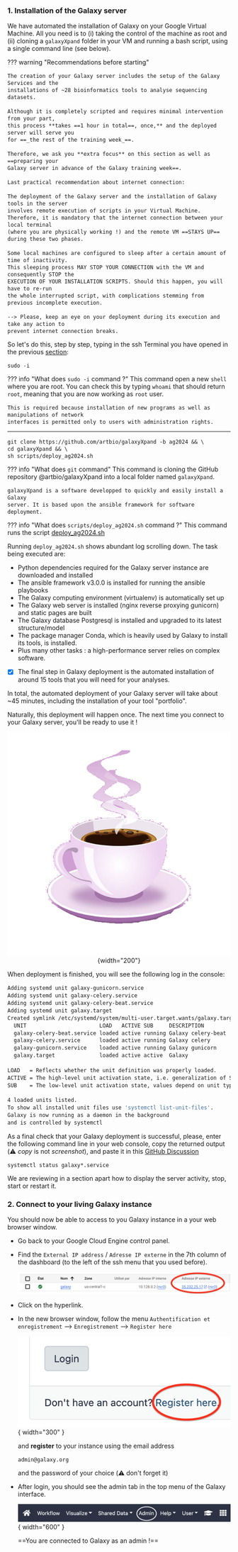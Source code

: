 ### 1. Installation of the Galaxy server

We have automated the installation of Galaxy on your Google Virtual Machine.
All you need is to (i) taking the control of the machine as root and (ii) cloning
a `galaxyXpand` folder in your VM and running a bash script, using a single
command line (see below).

??? warning "Recommendations before starting"
   
    The creation of your Galaxy server includes the setup of the Galaxy Services and the
    installations of ~28 bioinformatics tools to analyse sequencing datasets.
    
    Although it is completely scripted and requires minimal intervention from your part,
    this process **takes ==1 hour in total==, once,** and the deployed server will serve you
    for ==_the rest of the training week_==.
    
    Therefore, we ask you **extra focus** on this section as well as ==preparing your
    Galaxy server in advance of the Galaxy training week==.
    
    Last practical recommendation about internet connection:
    
    The deployment of the Galaxy server and the installation of Galaxy tools in the server
    involves remote execution of scripts in your Virtual Machine.
    Therefore, it is mandatory that the internet connection between your local terminal
    (where you are physically working !) and the remote VM ==STAYS UP== during these two phases.
    
    Some local machines are configured to sleep after a certain amount of time of inactivity.
    This sleeping process MAY STOP YOUR CONNECTION with the VM and consequently STOP the
    EXECUTION OF YOUR INSTALLATION SCRIPTS. Should this happen, you will have to re-run
    the whole interrupted script, with complications stemming from previous incomplete execution.
    
    --> Please, keep an eye on your deployment during its execution and take any action to
    prevent internet connection breaks.

So let's do this, step by step, typing in the ssh Terminal you have opened in the previous
[section](../bare-galaxy-google/#2-connect-to-the-vm-using-the-ssh-web-console):

    
  ```Console
  sudo -i
  ```
??? info "What does `sudo -i` command ?"
    This command open a new `shell` where you are root. You can check this by typing `whoami`
    that should return `root`, meaning that you are now working as `root` user.
    
    This is required because installation of new programs as well as manipulations of network
    interfaces is permitted only to users with administration rights.

____
```
git clone https://github.com/artbio/galaxyXpand -b ag2024 && \
cd galaxyXpand && \
sh scripts/deploy_ag2024.sh
```
??? info "What does `git` command"
    This command is cloning the GitHub repository @artbio/galaxyXpand into a
    local folder named `galaxyXpand`.
    
    galaxyXpand is a software developped to quickly and easily install a Galaxy
    server. It is based upon the ansible framework for software deployment.
??? info "What does `scripts/deploy_ag2024.sh` command ?"
    This command runs the script
    [deploy_ag2024.sh](https://github.com/ARTbio/galaxyXpand/blob/ag2024/scripts/deploy_ag2024.sh)

Running `deploy_ag2024.sh` shows abundant log scrolling down. The task being executed are:

  - Python dependencies required for the Galaxy server instance are downloaded and installed
  - The ansible framework v3.0.0 is installed for running the ansible playbooks
  - The Galaxy computing environment (virtualenv) is automatically set up
  - The Galaxy web server is installed (nginx reverse proxying gunicorn) and static pages are built
  - The Galaxy database Postgresql is installed and upgraded to its latest structure/model
  - The package manager Conda, which is heavily used by Galaxy to install its tools, is installed.
  - Plus many other tasks : a high-performance server relies on complex software.
  - [x] The final step in Galaxy deployment is the automated installation of
    around 15 tools that you will need for your analyses.


In total, the automated deployment of your Galaxy server will take about ~45
minutes, including the installation of your tool "portfolio".

Naturally, this deployment will happen once. The next time you connect to your
Galaxy server, you'll be ready to use it !

<center>

![](images/coffee_time.png){width="200"}
</center>

When deployment is finished, you will see the following log in the console:

```{.bash title="Terminal"}
Adding systemd unit galaxy-gunicorn.service
Adding systemd unit galaxy-celery.service
Adding systemd unit galaxy-celery-beat.service
Adding systemd unit galaxy.target
Created symlink /etc/systemd/system/multi-user.target.wants/galaxy.target → /etc/systemd/system/galaxy.target.
  UNIT                       LOAD   ACTIVE SUB     DESCRIPTION
  galaxy-celery-beat.service loaded active running Galaxy celery-beat
  galaxy-celery.service      loaded active running Galaxy celery
  galaxy-gunicorn.service    loaded active running Galaxy gunicorn
  galaxy.target              loaded active active  Galaxy

LOAD   = Reflects whether the unit definition was properly loaded.
ACTIVE = The high-level unit activation state, i.e. generalization of SUB.
SUB    = The low-level unit activation state, values depend on unit type.

4 loaded units listed.
To show all installed unit files use 'systemctl list-unit-files'.
Galaxy is now running as a daemon in the background
and is controlled by systemctl
```

As a final check that your Galaxy deployment is successful, please, enter the following
command line in your web console, copy the returned output (:warning: *copy* is not
*screenshot*), and paste it in this
[GitHub Discussion](https://github.com/ARTbio/AnalyseGenome/discussions/29) 

```
systemctl status galaxy*.service
```

We are reviewing in a section apart how to display the server activity, stop, start or
restart it.

### 2. Connect to your living Galaxy instance

You should now be able to access to you Galaxy instance in a your web browser window.

- Go back to your Google Cloud Engine control panel.
- Find the `External IP address` / `Adresse IP externe` in the 7th column of the dashboard
  (to the left of the ssh menu that you used before).
  
  ![externIP](images/externIP.png)
  
- Click on the hyperlink.
- In the new browser window, follow the menu `Authentification et enregistrement`
  --> `Enregistrement` --> `Register here`
  
  ![register](images/register.png){ width="300" }

  and  **register** to your instance using the email address
  ```
  admin@galaxy.org
  ```
  and the password of your choice (:warning: don't forget it)
  
- After login, you should see the admin tab in the top menu of the Galaxy interface.
  
  ![](images/admin_menu.png){ width="600" }
  
  ==You are connected to Galaxy as an admin !==
